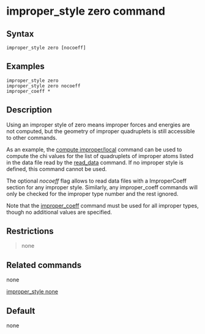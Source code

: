 # improper_style zero command

## Syntax

``` LAMMPS
improper_style zero [nocoeff]
```

## Examples

``` LAMMPS
improper_style zero
improper_style zero nocoeff
improper_coeff *
```

## Description

Using an improper style of zero means improper forces and energies are
not computed, but the geometry of improper quadruplets is still
accessible to other commands.

As an example, the [compute improper/local](compute_improper_local)
command can be used to compute the chi values for the list of
quadruplets of improper atoms listed in the data file read by the
[read_data](read_data) command. If no improper style is defined, this
command cannot be used.

The optional *nocoeff* flag allows to read data files with a
ImproperCoeff section for any improper style. Similarly, any
improper_coeff commands will only be checked for the improper type
number and the rest ignored.

Note that the [improper_coeff](improper_coeff) command must be used for
all improper types, though no additional values are specified.

## Restrictions

> none

## Related commands

none

[improper_style none](improper_none)

## Default

none
